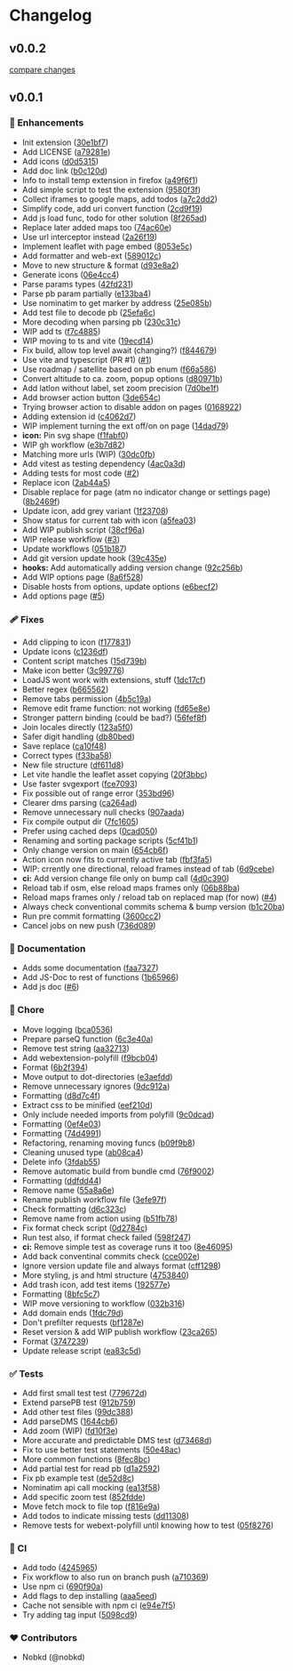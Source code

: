 # Changelog


## v0.0.2

[compare changes](https://github.com/nobkd/replace-maps/compare/v0.0.1...v0.0.2)

## v0.0.1


### 🚀 Enhancements

  - Init extension ([30e1bf7](https://github.com/nobkd/replace-maps/commit/30e1bf7))
  - Add LICENSE ([a79281e](https://github.com/nobkd/replace-maps/commit/a79281e))
  - Add icons ([d0d5315](https://github.com/nobkd/replace-maps/commit/d0d5315))
  - Add doc link ([b0c120d](https://github.com/nobkd/replace-maps/commit/b0c120d))
  - Info to install temp extension in firefox ([a49f6f1](https://github.com/nobkd/replace-maps/commit/a49f6f1))
  - Add simple script to test the extension ([9580f3f](https://github.com/nobkd/replace-maps/commit/9580f3f))
  - Collect iframes to google maps, add todos ([a7c2dd2](https://github.com/nobkd/replace-maps/commit/a7c2dd2))
  - Simplify code, add uri convert function ([2cd9f19](https://github.com/nobkd/replace-maps/commit/2cd9f19))
  - Add js load func, todo for other solution ([8f265ad](https://github.com/nobkd/replace-maps/commit/8f265ad))
  - Replace later added maps too ([74ac60e](https://github.com/nobkd/replace-maps/commit/74ac60e))
  - Use url interceptor instead ([2a26f19](https://github.com/nobkd/replace-maps/commit/2a26f19))
  - Implement leaflet with page embed ([8053e5c](https://github.com/nobkd/replace-maps/commit/8053e5c))
  - Add formatter and web-ext ([589012c](https://github.com/nobkd/replace-maps/commit/589012c))
  - Move to new structure & format ([d93e8a2](https://github.com/nobkd/replace-maps/commit/d93e8a2))
  - Generate icons ([06e4cc4](https://github.com/nobkd/replace-maps/commit/06e4cc4))
  - Parse params types ([42fd231](https://github.com/nobkd/replace-maps/commit/42fd231))
  - Parse pb param partially ([e133ba4](https://github.com/nobkd/replace-maps/commit/e133ba4))
  - Use nominatim to get marker by address ([25e085b](https://github.com/nobkd/replace-maps/commit/25e085b))
  - Add test file to decode pb ([25efa6c](https://github.com/nobkd/replace-maps/commit/25efa6c))
  - More decoding when parsing pb ([230c31c](https://github.com/nobkd/replace-maps/commit/230c31c))
  - WIP add ts ([f7c4885](https://github.com/nobkd/replace-maps/commit/f7c4885))
  - WIP moving to ts and vite ([19ecd14](https://github.com/nobkd/replace-maps/commit/19ecd14))
  - Fix build, allow top level await (changing?) ([f844679](https://github.com/nobkd/replace-maps/commit/f844679))
  - Use vite and typescript (PR #1) ([#1](https://github.com/nobkd/replace-maps/issues/1))
  - Use roadmap / satellite based on pb enum ([f66a586](https://github.com/nobkd/replace-maps/commit/f66a586))
  - Convert altitude to ca. zoom, popup options ([d80971b](https://github.com/nobkd/replace-maps/commit/d80971b))
  - Add latlon without label, set zoom precision ([7d0be1f](https://github.com/nobkd/replace-maps/commit/7d0be1f))
  - Add browser action button ([3de654c](https://github.com/nobkd/replace-maps/commit/3de654c))
  - Trying browser action to disable addon on pages ([0168922](https://github.com/nobkd/replace-maps/commit/0168922))
  - Adding extension id ([c4062d7](https://github.com/nobkd/replace-maps/commit/c4062d7))
  - WIP implement turning the ext off/on on page ([14dad79](https://github.com/nobkd/replace-maps/commit/14dad79))
  - **icon:** Pin svg shape ([f1fabf0](https://github.com/nobkd/replace-maps/commit/f1fabf0))
  - WIP gh workflow ([e3b7d82](https://github.com/nobkd/replace-maps/commit/e3b7d82))
  - Matching more urls (WIP) ([30dc0fb](https://github.com/nobkd/replace-maps/commit/30dc0fb))
  - Add vitest as testing dependency ([4ac0a3d](https://github.com/nobkd/replace-maps/commit/4ac0a3d))
  - Adding tests for most code ([#2](https://github.com/nobkd/replace-maps/pull/2))
  - Replace icon ([2ab44a5](https://github.com/nobkd/replace-maps/commit/2ab44a5))
  - Disable replace for page (atm no indicator change or settings page) ([8b2469f](https://github.com/nobkd/replace-maps/commit/8b2469f))
  - Update icon, add grey variant ([1f23708](https://github.com/nobkd/replace-maps/commit/1f23708))
  - Show status for current tab with icon ([a5fea03](https://github.com/nobkd/replace-maps/commit/a5fea03))
  - Add WIP publish script ([38cf96a](https://github.com/nobkd/replace-maps/commit/38cf96a))
  - WIP release workflow ([#3](https://github.com/nobkd/replace-maps/pull/3))
  - Update workflows ([051b187](https://github.com/nobkd/replace-maps/commit/051b187))
  - Add git version update hook ([39c435e](https://github.com/nobkd/replace-maps/commit/39c435e))
  - **hooks:** Add automatically adding version change ([92c256b](https://github.com/nobkd/replace-maps/commit/92c256b))
  - Add WIP options page ([8a6f528](https://github.com/nobkd/replace-maps/commit/8a6f528))
  - Disable hosts from options, update options ([e6becf2](https://github.com/nobkd/replace-maps/commit/e6becf2))
  - Add options page ([#5](https://github.com/nobkd/replace-maps/pull/5))

### 🩹 Fixes

  - Add clipping to icon ([f177831](https://github.com/nobkd/replace-maps/commit/f177831))
  - Update icons ([c1236df](https://github.com/nobkd/replace-maps/commit/c1236df))
  - Content script matches ([15d739b](https://github.com/nobkd/replace-maps/commit/15d739b))
  - Make icon better ([3c99776](https://github.com/nobkd/replace-maps/commit/3c99776))
  - LoadJS wont work with extensions, stuff ([1dc17cf](https://github.com/nobkd/replace-maps/commit/1dc17cf))
  - Better regex ([b665562](https://github.com/nobkd/replace-maps/commit/b665562))
  - Remove tabs permission ([4b5c19a](https://github.com/nobkd/replace-maps/commit/4b5c19a))
  - Remove edit frame function: not working ([fd65e8e](https://github.com/nobkd/replace-maps/commit/fd65e8e))
  - Stronger pattern binding (could be bad?) ([56fef8f](https://github.com/nobkd/replace-maps/commit/56fef8f))
  - Join locales directly ([123a5f0](https://github.com/nobkd/replace-maps/commit/123a5f0))
  - Safer digit handling ([db80bed](https://github.com/nobkd/replace-maps/commit/db80bed))
  - Save replace ([ca10f48](https://github.com/nobkd/replace-maps/commit/ca10f48))
  - Correct types ([f33ba58](https://github.com/nobkd/replace-maps/commit/f33ba58))
  - New file structure ([df611d8](https://github.com/nobkd/replace-maps/commit/df611d8))
  - Let vite handle the leaflet asset copying ([20f3bbc](https://github.com/nobkd/replace-maps/commit/20f3bbc))
  - Use faster svgexport ([fce7093](https://github.com/nobkd/replace-maps/commit/fce7093))
  - Fix possible out of range error ([353bd96](https://github.com/nobkd/replace-maps/commit/353bd96))
  - Clearer dms parsing ([ca264ad](https://github.com/nobkd/replace-maps/commit/ca264ad))
  - Remove unnecessary null checks ([907aada](https://github.com/nobkd/replace-maps/commit/907aada))
  - Fix compile output dir ([7fc1605](https://github.com/nobkd/replace-maps/commit/7fc1605))
  - Prefer using cached deps ([0cad050](https://github.com/nobkd/replace-maps/commit/0cad050))
  - Renaming and sorting package scripts ([5cf41b1](https://github.com/nobkd/replace-maps/commit/5cf41b1))
  - Only change version on main ([654cb6f](https://github.com/nobkd/replace-maps/commit/654cb6f))
  - Action icon now fits to currently active tab ([fbf3fa5](https://github.com/nobkd/replace-maps/commit/fbf3fa5))
  - WIP: crrently one directional, reload frames instead of tab ([6d9cebe](https://github.com/nobkd/replace-maps/commit/6d9cebe))
  - **ci:** Add version change file only on bump call ([4d0c390](https://github.com/nobkd/replace-maps/commit/4d0c390))
  - Reload tab if osm, else reload maps frames only ([06b88ba](https://github.com/nobkd/replace-maps/commit/06b88ba))
  - Reload maps frames only / reload tab on replaced map (for now) ([#4](https://github.com/nobkd/replace-maps/pull/4))
  - Always check conventional commits schema & bump version ([b1c20ba](https://github.com/nobkd/replace-maps/commit/b1c20ba))
  - Run pre commit formatting ([3600cc2](https://github.com/nobkd/replace-maps/commit/3600cc2))
  - Cancel jobs on new push ([736d089](https://github.com/nobkd/replace-maps/commit/736d089))

### 📖 Documentation

  - Adds some documentation ([faa7327](https://github.com/nobkd/replace-maps/commit/faa7327))
  - Add JS-Doc to rest of functions ([1b65966](https://github.com/nobkd/replace-maps/commit/1b65966))
  - Add js doc ([#6](https://github.com/nobkd/replace-maps/pull/6))

### 🏡 Chore

  - Move logging ([bca0536](https://github.com/nobkd/replace-maps/commit/bca0536))
  - Prepare parseQ function ([6c3e40a](https://github.com/nobkd/replace-maps/commit/6c3e40a))
  - Remove test string ([aa32713](https://github.com/nobkd/replace-maps/commit/aa32713))
  - Add webextension-polyfill ([f9bcb04](https://github.com/nobkd/replace-maps/commit/f9bcb04))
  - Format ([6b2f394](https://github.com/nobkd/replace-maps/commit/6b2f394))
  - Move output to dot-directories ([e3aefdd](https://github.com/nobkd/replace-maps/commit/e3aefdd))
  - Remove unnecessary ignores ([9dc912a](https://github.com/nobkd/replace-maps/commit/9dc912a))
  - Formatting ([d8d7c4f](https://github.com/nobkd/replace-maps/commit/d8d7c4f))
  - Extract css to be minified ([eef210d](https://github.com/nobkd/replace-maps/commit/eef210d))
  - Only include needed imports from polyfill ([9c0dcad](https://github.com/nobkd/replace-maps/commit/9c0dcad))
  - Formatting ([0ef4e03](https://github.com/nobkd/replace-maps/commit/0ef4e03))
  - Formatting ([74d4991](https://github.com/nobkd/replace-maps/commit/74d4991))
  - Refactoring, renaming moving funcs ([b09f9b8](https://github.com/nobkd/replace-maps/commit/b09f9b8))
  - Cleaning unused type ([ab08ca4](https://github.com/nobkd/replace-maps/commit/ab08ca4))
  - Delete info ([3fdab55](https://github.com/nobkd/replace-maps/commit/3fdab55))
  - Remove automatic build from bundle cmd ([76f9002](https://github.com/nobkd/replace-maps/commit/76f9002))
  - Formatting ([ddfdd44](https://github.com/nobkd/replace-maps/commit/ddfdd44))
  - Remove name ([55a8a6e](https://github.com/nobkd/replace-maps/commit/55a8a6e))
  - Rename publish workflow file ([3efe97f](https://github.com/nobkd/replace-maps/commit/3efe97f))
  - Check formatting ([d6c323c](https://github.com/nobkd/replace-maps/commit/d6c323c))
  - Remove name from action using ([b51fb78](https://github.com/nobkd/replace-maps/commit/b51fb78))
  - Fix format check script ([0d2784c](https://github.com/nobkd/replace-maps/commit/0d2784c))
  - Run test also, if format check failed ([598f247](https://github.com/nobkd/replace-maps/commit/598f247))
  - **ci:** Remove simple test as coverage runs it too ([8e46095](https://github.com/nobkd/replace-maps/commit/8e46095))
  - Add back conventinal commits check ([cce002e](https://github.com/nobkd/replace-maps/commit/cce002e))
  - Ignore version update file and always format ([cff1298](https://github.com/nobkd/replace-maps/commit/cff1298))
  - More styling, js and html structure ([4753840](https://github.com/nobkd/replace-maps/commit/4753840))
  - Add trash icon, add test items ([192577e](https://github.com/nobkd/replace-maps/commit/192577e))
  - Formatting ([8bfc5c7](https://github.com/nobkd/replace-maps/commit/8bfc5c7))
  - WIP move versioning to workflow ([032b316](https://github.com/nobkd/replace-maps/commit/032b316))
  - Add domain ends ([1fdc79d](https://github.com/nobkd/replace-maps/commit/1fdc79d))
  - Don't prefilter requests ([bf1287e](https://github.com/nobkd/replace-maps/commit/bf1287e))
  - Reset version & add WIP publish workflow ([23ca265](https://github.com/nobkd/replace-maps/commit/23ca265))
  - Format ([3747239](https://github.com/nobkd/replace-maps/commit/3747239))
  - Update release script ([ea83c5d](https://github.com/nobkd/replace-maps/commit/ea83c5d))

### ✅ Tests

  - Add first small test test ([779672d](https://github.com/nobkd/replace-maps/commit/779672d))
  - Extend parsePB test ([912b759](https://github.com/nobkd/replace-maps/commit/912b759))
  - Add other test files ([99dc388](https://github.com/nobkd/replace-maps/commit/99dc388))
  - Add parseDMS ([1644cb6](https://github.com/nobkd/replace-maps/commit/1644cb6))
  - Add zoom (WIP) ([fd10f3e](https://github.com/nobkd/replace-maps/commit/fd10f3e))
  - More accurate and predictable DMS test ([d73468d](https://github.com/nobkd/replace-maps/commit/d73468d))
  - Fix to use better test statements ([50e48ac](https://github.com/nobkd/replace-maps/commit/50e48ac))
  - More common functions ([8fec8bc](https://github.com/nobkd/replace-maps/commit/8fec8bc))
  - Add partial test for read pb ([d1a2592](https://github.com/nobkd/replace-maps/commit/d1a2592))
  - Fix pb example test ([de52d8c](https://github.com/nobkd/replace-maps/commit/de52d8c))
  - Nominatim api call mocking ([ea13f58](https://github.com/nobkd/replace-maps/commit/ea13f58))
  - Add specific zoom test ([852fdde](https://github.com/nobkd/replace-maps/commit/852fdde))
  - Move fetch mock to file top ([f816e9a](https://github.com/nobkd/replace-maps/commit/f816e9a))
  - Add todos to indicate missing tests ([dd11308](https://github.com/nobkd/replace-maps/commit/dd11308))
  - Remove tests for webext-polyfill until knowing how to test ([05f8276](https://github.com/nobkd/replace-maps/commit/05f8276))

### 🤖 CI

  - Add todo ([4245965](https://github.com/nobkd/replace-maps/commit/4245965))
  - Fix workflow to also run on branch push ([a710369](https://github.com/nobkd/replace-maps/commit/a710369))
  - Use npm ci ([690f90a](https://github.com/nobkd/replace-maps/commit/690f90a))
  - Add flags to dep installing ([aaa5eed](https://github.com/nobkd/replace-maps/commit/aaa5eed))
  - Cache not sensible with npm ci ([e94e7f5](https://github.com/nobkd/replace-maps/commit/e94e7f5))
  - Try adding tag input ([5098cd9](https://github.com/nobkd/replace-maps/commit/5098cd9))

### ❤️  Contributors

- Nobkd (@nobkd)
